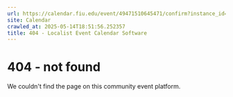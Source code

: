 ```yaml
---
url: https://calendar.fiu.edu/event/49471510645471/confirm?instance_id=49471510645472&return=https%3A%2F%2Fcalendar.fiu.edu%2Fcalendar%3Fevent_types%255B%255D%3D121719
site: Calendar
crawled_at: 2025-05-14T18:51:56.252357
title: 404 - Localist Event Calendar Software
---
```


# 404 - not found
We couldn't find the page on this community event platform.

